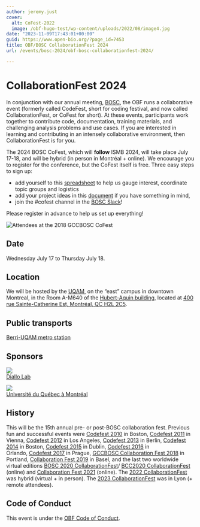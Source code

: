 ```yaml
---
author: jeremy.just
cover:
  alt: CoFest-2022
  image: /obf-hugo-test/wp-content/uploads/2022/08/image4.jpg
date: "2023-11-09T17:43:01+00:00"
guid: https://www.open-bio.org/?page_id=7453
title: OBF/BOSC CollaborationFest 2024
url: /events/bosc-2024/obf-bosc-collaborationfest-2024/

---
```

# CollaborationFest 2024

In conjunction with our annual meeting, [BOSC](/obf-hugo-test/events/bosc-2024/), the OBF runs a collaborative event (formerly called CodeFest, short for coding festival, and now called CollaborationFest, or CoFest for short). At these events, participants work together to contribute code, documentation, training materials, and challenging analysis problems and use cases. If you are interested in learning and contributing in an intensely collaborative environment, then CollaborationFest is for you.

The 2024 BOSC CoFest, which will **follow** ISMB 2024, will take place July 17-18, and will be hybrid (in person in Montréal + online). We encourage you to register for the conference, but the CoFest itself is free.
Three easy steps to sign up:

- add yourself to this [spreadsheet](https://docs.google.com/spreadsheets/d/1FWH-SUPNVUi70-oVuqoaYZq4Klt03WWAFCGe1eHZJZM/edit?usp=sharing) to help us gauge interest, coordinate topic groups and logistics
- add your project ideas in this [document](https://docs.google.com/document/d/1-tvrtBBcJJ8EhiIXQhjo4B3x796cSb9OG_6ynPVM_zM/edit?usp=sharing) if you have something in mind,
- join the #cofest channel in the [BOSC Slack](https://join.slack.com/t/obf-bosc/shared_invite/zt-n5ur1gsj-z2C~69_4lYTFPg5tbWA8Ew)!

Please register in advance to help us set up everything!

![Attendees at the 2018 GCCBOSC CoFest](/obf-hugo-test/wp-content/uploads/2019/03/codefest-big-group-on-steps.jpg)

## Date

Wednesday July 17 to Thursday July 18.

## Location

We will be hosted by the [UQAM](https://uqam.ca/), on the “east” campus in downtown Montreal, in the Room A-M640 of the [Hubert-Aquin building](https://plancampus.uqam.ca/pavillon-a), located at [400 rue Sainte-Catherine Est, Montréal, QC H2L 2C5](https://g.co/kgs/59yiicF).

## Public transports

[Berri-UQAM metro station](https://maps.app.goo.gl/pdgwcnKUxqX2sKru6)

## Sponsors

[![](/obf-hugo-test/wp-content/uploads/2024/06/Logo_BioInfo.jpg) \
Diallo Lab](https://diallolab.com)

[![](/obf-hugo-test/wp-content/uploads/2024/06/UQAM.png) \
Université du Québec à Montréal](https://uqam.ca/)

## History

This will be the 15th annual pre- or post-BOSC collaboration fest. Previous fun and successful events were [Codefest 2010](/obf-hugo-test/wiki/Codefest_2010) in Boston, [Codefest 2011](/obf-hugo-test/wiki/Codefest_2011) in Vienna, [Codefest 2012](/obf-hugo-test/wiki/Codefest_2012) in Los Angeles, [Codefest 2013](/obf-hugo-test/wiki/Codefest_2013) in Berlin, [Codefest 2014](/obf-hugo-test/wiki/Codefest_2014) in Boston, [Codefest 2015](/obf-hugo-test/wiki/Codefest_2015) in Dublin, [Codefest 2016](/obf-hugo-test/wiki/Codefest_2016) in Orlando, [Codefest 2017](/obf-hugo-test/wiki/Codefest_2017) in Prague, [GCCBOSC Collaboration Fest 2018](https://galaxyproject.org/events/gccbosc2018/collaboration/) in Portland, [Collaboration Fest 2019](/obf-hugo-test/events/bosc/bosc-2019-collaborationfest) in Basel, and the last two worldwide virtual editions [BOSC 2020 CollaborationFest](/obf-hugo-test/events/bosc-2020/bosc-2020-collaborationfest/)/ [BCC2020 CollaborationFest](https://bcc2020.github.io/cofest/) (online) and [Collaboration Fest 2021](/obf-hugo-test/events/bosc-2021/collaborationfest/) (online). The [2022 CollaborationFest](/obf-hugo-test/events/bosc-2022/obf-bosc-collaborationfest/) was hybrid (virtual + in person). The [2023 CollaborationFest](/obf-hugo-test/events/bosc-2023/obf-bosc-collaborationfest/) was in Lyon (+ remote attendees).

## Code of Conduct

This event is under the [OBF Code of Conduct](/obf-hugo-test/code-of-conduct/).
